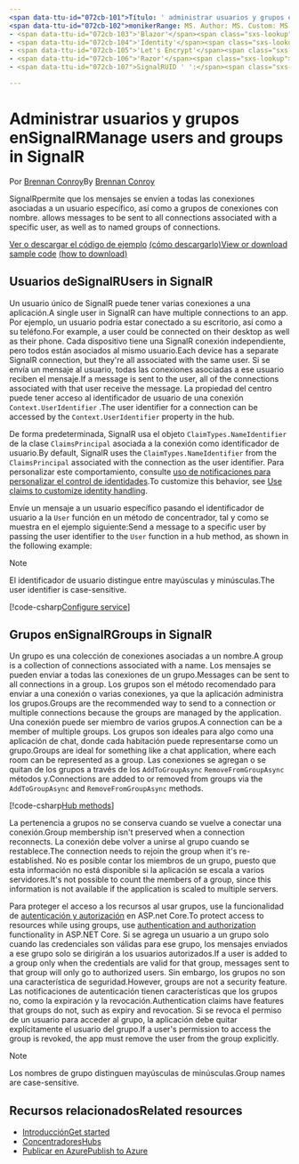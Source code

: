```yaml
---
<span data-ttu-id="072cb-101">Título: ' administrar usuarios y grupos en SignalR ' autor: Descripción: ' información general de ASP.net Core SignalR Administración de usuarios y grupos '.</span><span class="sxs-lookup"><span data-stu-id="072cb-101">title: 'Manage users and groups in SignalR' author: description: 'Overview of ASP.NET Core SignalR User and Group management.'</span></span>
<span data-ttu-id="072cb-102">monikerRange: MS. Author: MS. Custom: MS. Date: no-LOC:</span><span class="sxs-lookup"><span data-stu-id="072cb-102">monikerRange: ms.author: ms.custom: ms.date: no-loc:</span></span>
- <span data-ttu-id="072cb-103">'Blazor'</span><span class="sxs-lookup"><span data-stu-id="072cb-103">'Blazor'</span></span>
- <span data-ttu-id="072cb-104">'Identity'</span><span class="sxs-lookup"><span data-stu-id="072cb-104">'Identity'</span></span>
- <span data-ttu-id="072cb-105">'Let's Encrypt'</span><span class="sxs-lookup"><span data-stu-id="072cb-105">'Let's Encrypt'</span></span>
- <span data-ttu-id="072cb-106">'Razor'</span><span class="sxs-lookup"><span data-stu-id="072cb-106">'Razor'</span></span>
- <span data-ttu-id="072cb-107">SignalRUID ' ':</span><span class="sxs-lookup"><span data-stu-id="072cb-107">'SignalR' uid:</span></span> 

---
```


# <a name="manage-users-and-groups-in-signalr"></a><span data-ttu-id="072cb-108">Administrar usuarios y grupos enSignalR</span><span class="sxs-lookup"><span data-stu-id="072cb-108">Manage users and groups in SignalR</span></span>

<span data-ttu-id="072cb-109">Por [Brennan Conroy](https://github.com/BrennanConroy)</span><span class="sxs-lookup"><span data-stu-id="072cb-109">By [Brennan Conroy](https://github.com/BrennanConroy)</span></span>

SignalR<span data-ttu-id="072cb-110">permite que los mensajes se envíen a todas las conexiones asociadas a un usuario específico, así como a grupos de conexiones con nombre.</span><span class="sxs-lookup"><span data-stu-id="072cb-110"> allows messages to be sent to all connections associated with a specific user, as well as to named groups of connections.</span></span>

<span data-ttu-id="072cb-111">[Ver o descargar el código de ejemplo](https://github.com/dotnet/AspNetCore.Docs/tree/master/aspnetcore/signalr/groups/sample/) [(cómo descargarlo)](xref:index#how-to-download-a-sample)</span><span class="sxs-lookup"><span data-stu-id="072cb-111">[View or download sample code](https://github.com/dotnet/AspNetCore.Docs/tree/master/aspnetcore/signalr/groups/sample/) [(how to download)](xref:index#how-to-download-a-sample)</span></span>

## <a name="users-in-signalr"></a><span data-ttu-id="072cb-112">Usuarios deSignalR</span><span class="sxs-lookup"><span data-stu-id="072cb-112">Users in SignalR</span></span>

<span data-ttu-id="072cb-113">Un usuario único de SignalR puede tener varias conexiones a una aplicación.</span><span class="sxs-lookup"><span data-stu-id="072cb-113">A single user in SignalR can have multiple connections to an app.</span></span> <span data-ttu-id="072cb-114">Por ejemplo, un usuario podría estar conectado a su escritorio, así como a su teléfono.</span><span class="sxs-lookup"><span data-stu-id="072cb-114">For example, a user could be connected on their desktop as well as their phone.</span></span> <span data-ttu-id="072cb-115">Cada dispositivo tiene una SignalR conexión independiente, pero todos están asociados al mismo usuario.</span><span class="sxs-lookup"><span data-stu-id="072cb-115">Each device has a separate SignalR connection, but they're all associated with the same user.</span></span> <span data-ttu-id="072cb-116">Si se envía un mensaje al usuario, todas las conexiones asociadas a ese usuario reciben el mensaje.</span><span class="sxs-lookup"><span data-stu-id="072cb-116">If a message is sent to the user, all of the connections associated with that user receive the message.</span></span> <span data-ttu-id="072cb-117">La propiedad del centro puede tener acceso al identificador de usuario de una conexión `Context.UserIdentifier` .</span><span class="sxs-lookup"><span data-stu-id="072cb-117">The user identifier for a connection can be accessed by the `Context.UserIdentifier` property in the hub.</span></span>

<span data-ttu-id="072cb-118">De forma predeterminada, SignalR usa el objeto `ClaimTypes.NameIdentifier` de la clase `ClaimsPrincipal` asociada a la conexión como identificador de usuario.</span><span class="sxs-lookup"><span data-stu-id="072cb-118">By default, SignalR uses the `ClaimTypes.NameIdentifier` from the `ClaimsPrincipal` associated with the connection as the user identifier.</span></span> <span data-ttu-id="072cb-119">Para personalizar este comportamiento, consulte [uso de notificaciones para personalizar el control de identidades](xref:signalr/authn-and-authz#use-claims-to-customize-identity-handling).</span><span class="sxs-lookup"><span data-stu-id="072cb-119">To customize this behavior, see [Use claims to customize identity handling](xref:signalr/authn-and-authz#use-claims-to-customize-identity-handling).</span></span>

<span data-ttu-id="072cb-120">Envíe un mensaje a un usuario específico pasando el identificador de usuario a la `User` función en un método de concentrador, tal y como se muestra en el ejemplo siguiente:</span><span class="sxs-lookup"><span data-stu-id="072cb-120">Send a message to a specific user by passing the user identifier to the `User` function in a hub method, as shown in the following example:</span></span>

> [!NOTE]
> <span data-ttu-id="072cb-121">El identificador de usuario distingue entre mayúsculas y minúsculas.</span><span class="sxs-lookup"><span data-stu-id="072cb-121">The user identifier is case-sensitive.</span></span>

[!code-csharp[Configure service](groups/sample/Hubs/ChatHub.cs?range=29-32)]

## <a name="groups-in-signalr"></a><span data-ttu-id="072cb-122">Grupos enSignalR</span><span class="sxs-lookup"><span data-stu-id="072cb-122">Groups in SignalR</span></span>

<span data-ttu-id="072cb-123">Un grupo es una colección de conexiones asociadas a un nombre.</span><span class="sxs-lookup"><span data-stu-id="072cb-123">A group is a collection of connections associated with a name.</span></span> <span data-ttu-id="072cb-124">Los mensajes se pueden enviar a todas las conexiones de un grupo.</span><span class="sxs-lookup"><span data-stu-id="072cb-124">Messages can be sent to all connections in a group.</span></span> <span data-ttu-id="072cb-125">Los grupos son el método recomendado para enviar a una conexión o varias conexiones, ya que la aplicación administra los grupos.</span><span class="sxs-lookup"><span data-stu-id="072cb-125">Groups are the recommended way to send to a connection or multiple connections because the groups are managed by the application.</span></span> <span data-ttu-id="072cb-126">Una conexión puede ser miembro de varios grupos.</span><span class="sxs-lookup"><span data-stu-id="072cb-126">A connection can be a member of multiple groups.</span></span> <span data-ttu-id="072cb-127">Los grupos son ideales para algo como una aplicación de chat, donde cada habitación puede representarse como un grupo.</span><span class="sxs-lookup"><span data-stu-id="072cb-127">Groups are ideal for something like a chat application, where each room can be represented as a group.</span></span> <span data-ttu-id="072cb-128">Las conexiones se agregan o se quitan de los grupos a través de los `AddToGroupAsync` `RemoveFromGroupAsync` métodos y.</span><span class="sxs-lookup"><span data-stu-id="072cb-128">Connections are added to or removed from groups via the `AddToGroupAsync` and `RemoveFromGroupAsync` methods.</span></span>

[!code-csharp[Hub methods](groups/sample/Hubs/ChatHub.cs?range=15-27)]

<span data-ttu-id="072cb-129">La pertenencia a grupos no se conserva cuando se vuelve a conectar una conexión.</span><span class="sxs-lookup"><span data-stu-id="072cb-129">Group membership isn't preserved when a connection reconnects.</span></span> <span data-ttu-id="072cb-130">La conexión debe volver a unirse al grupo cuando se restablece.</span><span class="sxs-lookup"><span data-stu-id="072cb-130">The connection needs to rejoin the group when it's re-established.</span></span> <span data-ttu-id="072cb-131">No es posible contar los miembros de un grupo, puesto que esta información no está disponible si la aplicación se escala a varios servidores.</span><span class="sxs-lookup"><span data-stu-id="072cb-131">It's not possible to count the members of a group, since this information is not available if the application is scaled to multiple servers.</span></span>

<span data-ttu-id="072cb-132">Para proteger el acceso a los recursos al usar grupos, use la funcionalidad de [autenticación y autorización](xref:signalr/authn-and-authz) en ASP.net Core.</span><span class="sxs-lookup"><span data-stu-id="072cb-132">To protect access to resources while using groups, use [authentication and authorization](xref:signalr/authn-and-authz) functionality in ASP.NET Core.</span></span> <span data-ttu-id="072cb-133">Si se agrega un usuario a un grupo solo cuando las credenciales son válidas para ese grupo, los mensajes enviados a ese grupo solo se dirigirán a los usuarios autorizados.</span><span class="sxs-lookup"><span data-stu-id="072cb-133">If a user is added to a group only when the credentials are valid for that group, messages sent to that group will only go to authorized users.</span></span> <span data-ttu-id="072cb-134">Sin embargo, los grupos no son una característica de seguridad.</span><span class="sxs-lookup"><span data-stu-id="072cb-134">However, groups are not a security feature.</span></span> <span data-ttu-id="072cb-135">Las notificaciones de autenticación tienen características que los grupos no, como la expiración y la revocación.</span><span class="sxs-lookup"><span data-stu-id="072cb-135">Authentication claims have features that groups do not, such as expiry and revocation.</span></span> <span data-ttu-id="072cb-136">Si se revoca el permiso de un usuario para acceder al grupo, la aplicación debe quitar explícitamente el usuario del grupo.</span><span class="sxs-lookup"><span data-stu-id="072cb-136">If a user's permission to access the group is revoked, the app must remove the user from the group explicitly.</span></span>

> [!NOTE]
> <span data-ttu-id="072cb-137">Los nombres de grupo distinguen mayúsculas de minúsculas.</span><span class="sxs-lookup"><span data-stu-id="072cb-137">Group names are case-sensitive.</span></span>

## <a name="related-resources"></a><span data-ttu-id="072cb-138">Recursos relacionados</span><span class="sxs-lookup"><span data-stu-id="072cb-138">Related resources</span></span>

* [<span data-ttu-id="072cb-139">Introducción</span><span class="sxs-lookup"><span data-stu-id="072cb-139">Get started</span></span>](xref:tutorials/signalr)
* [<span data-ttu-id="072cb-140">Concentradores</span><span class="sxs-lookup"><span data-stu-id="072cb-140">Hubs</span></span>](xref:signalr/hubs)
* [<span data-ttu-id="072cb-141">Publicar en Azure</span><span class="sxs-lookup"><span data-stu-id="072cb-141">Publish to Azure</span></span>](xref:signalr/publish-to-azure-web-app)

